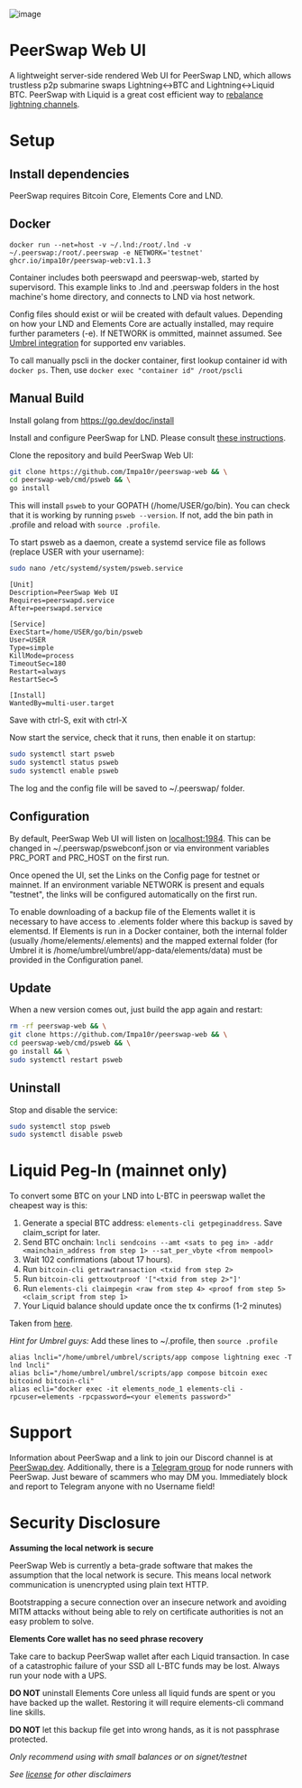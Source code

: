![image](https://github.com/Impa10r/peerswap-web/assets/101550606/dce5120d-78ab-473d-b13c-71e55d3f6995)

# PeerSwap Web UI

A lightweight server-side rendered Web UI for PeerSwap LND, which allows trustless p2p submarine swaps Lightning<->BTC and Lightning<->Liquid BTC. PeerSwap with Liquid is a great cost efficient way to [rebalance lightning channels](https://medium.com/@goryachev/liquid-rebalancing-of-lightning-channels-2dadf4b2397a).

# Setup

## Install dependencies

PeerSwap requires Bitcoin Core, Elements Core and LND.

## Docker

```docker run --net=host -v ~/.lnd:/root/.lnd -v ~/.peerswap:/root/.peerswap -e NETWORK='testnet' ghcr.io/impa10r/peerswap-web:v1.1.3```

Container includes both peerswapd and peerswap-web, started by supervisord. This example links to .lnd and .peerswap folders in the host machine's home directory, and connects to LND via host network. 

Config files should exist or wiil be created with default values. Depending on how your LND and Elements Core are actually installed, may require further parameters (-e). If NETWORK is ommitted, mainnet assumed. See [Umbrel integration](https://github.com/Impa10r/umbrel-apps/blob/master/peerswap/docker-compose.yml) for supported env variables.

To call manually pscli in the docker container, first lookup container id with ```docker ps```. Then, use ```docker exec "container id" /root/pscli```

## Manual Build

Install golang from https://go.dev/doc/install

Install and configure PeerSwap for LND. Please consult [these instructions](https://github.com/ElementsProject/peerswap/blob/master/docs/setup_lnd.md).

Clone the repository and build PeerSwap Web UI:

```bash
git clone https://github.com/Impa10r/peerswap-web && \
cd peerswap-web/cmd/psweb && \
go install
```

This will install `psweb` to your GOPATH (/home/USER/go/bin). You can check that it is working by running `psweb --version`. If not, add the bin path in .profile and reload with `source .profile`.

To start psweb as a daemon, create a systemd service file as follows (replace USER with your username):

```bash
sudo nano /etc/systemd/system/psweb.service
```
```
[Unit]
Description=PeerSwap Web UI
Requires=peerswapd.service
After=peerswapd.service

[Service]
ExecStart=/home/USER/go/bin/psweb
User=USER
Type=simple
KillMode=process
TimeoutSec=180
Restart=always
RestartSec=5

[Install]
WantedBy=multi-user.target
```
Save with ctrl-S, exit with ctrl-X

Now start the service, check that it runs, then enable it on startup:

```bash
sudo systemctl start psweb
sudo systemctl status psweb
sudo systemctl enable psweb
```

The log and the config file will be saved to ~/.peerswap/ folder. 

## Configuration

By default, PeerSwap Web UI will listen on [localhost:1984](localhost:1984). This can be changed in ~/.peerswap/pswebconf.json or via environment variables PRC_PORT and PRC_HOST on the first run.

Once opened the UI, set the Links on the Config page for testnet or mainnet. If an environment variable NETWORK is present and equals "testnet", the links will be configured automatically on the first run.

To enable downloading of a backup file of the Elements wallet it is necessary to have access to .elements folder where this backup is saved by elementsd. If Elements is run in a Docker container, both the internal folder (usually /home/elements/.elements) and the mapped external folder (for Umbrel it is /home/umbrel/umbrel/app-data/elements/data) must be provided in the Configuration panel.

## Update

When a new version comes out, just build the app again and restart:

```bash
rm -rf peerswap-web && \
git clone https://github.com/Impa10r/peerswap-web && \
cd peerswap-web/cmd/psweb && \
go install && \
sudo systemctl restart psweb
```

## Uninstall

Stop and disable the service:

```bash
sudo systemctl stop psweb
sudo systemctl disable psweb
```

# Liquid Peg-In (mainnet only)

To convert some BTC on your LND into L-BTC in peerswap wallet the cheapest way is this:

1. Generate a special BTC address: ```elements-cli getpeginaddress```. Save claim_script for later.
2. Send BTC onchain: ```lncli sendcoins --amt <sats to peg in> -addr <mainchain_address from step 1> --sat_per_vbyte <from mempool>```
3. Wait 102 confirmations (about 17 hours). 
4. Run ```bitcoin-cli getrawtransaction <txid from step 2>```
5. Run ```bitcoin-cli gettxoutproof '["<txid from step 2>"]'```
6. Run ```elements-cli claimpegin <raw from step 4> <proof from step 5> <claim_script from step 1>```
7. Your Liquid balance should update once the tx confirms (1-2 minutes)

Taken from [here](https://help.blockstream.com/hc/en-us/articles/900000632703-How-do-I-peg-in-BTC-to-the-Liquid-Network-). 

*Hint for Umbrel guys:* Add these lines to ~/.profile, then ```source .profile```
```
alias lncli="/home/umbrel/umbrel/scripts/app compose lightning exec -T lnd lncli"
alias bcli="/home/umbrel/umbrel/scripts/app compose bitcoin exec bitcoind bitcoin-cli"
alias ecli="docker exec -it elements_node_1 elements-cli -rpcuser=elements -rpcpassword=<your elements password>"
```

# Support

Information about PeerSwap and a link to join our Discord channel is at [PeerSwap.dev](https://peerswap.dev). Additionally, there is a [Telegram group](https://t.me/PeerSwapLN) for node runners with PeerSwap. Just beware of scammers who may DM you. Immediately block and report to Telegram anyone with no Username field!

# Security Disclosure

**Assuming the local network is secure**

PeerSwap Web is currently a beta-grade software that makes the assumption that the local network is secure. This means local network communication is unencrypted using plain text HTTP. 

Bootstrapping a secure connection over an insecure network and avoiding MITM attacks without being able to rely on certificate authorities is not an easy problem to solve.

**Elements Core wallet has no seed phrase recovery**

Take care to backup PeerSwap wallet after each Liquid transaction. In case of a catastrophic failure of your SSD all L-BTC funds may be lost. Always run your node with a UPS. 

**DO NOT** uninstall Elements Core unless all liquid funds are spent or you have backed up the wallet. Restoring it will require elements-cli command line skills. 

**DO NOT** let this backup file get into wrong hands, as it is not passphrase protected. 

*Only recommend using with small balances or on signet/testnet*

*See [license](/LICENSE) for other disclaimers*
